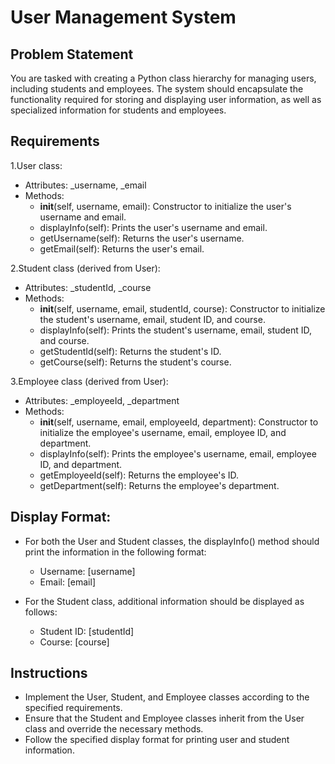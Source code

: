 
# User Management System
## Problem Statement
You are tasked with creating a Python class hierarchy for managing users, including students and employees. The system should encapsulate the functionality required for storing and displaying user information, as well as specialized information for students and employees.

## Requirements

1.User class:
- Attributes: _username, _email
- Methods:
    - __init__(self, username, email): Constructor to initialize the user's username and email.
    - displayInfo(self): Prints the user's username and email.
    - getUsername(self): Returns the user's username.
    - getEmail(self): Returns the user's email.
    
2.Student class (derived from User):
- Attributes: _studentId, _course
- Methods:
    - __init__(self, username, email, studentId, course): Constructor to initialize the student's username, email, student ID, and course.
    - displayInfo(self): Prints the student's username, email, student ID, and course.
    - getStudentId(self): Returns the student's ID.
    - getCourse(self): Returns the student's course.
    
3.Employee class (derived from User):
- Attributes: _employeeId, _department
- Methods:
    - __init__(self, username, email, employeeId, department): Constructor to initialize the employee's username, email, employee ID, and department.
    - displayInfo(self): Prints the employee's username, email, employee ID, and department.
    - getEmployeeId(self): Returns the employee's ID.
    - getDepartment(self): Returns the employee's department.

## Display Format: 

- For both the User and Student classes, the displayInfo() method should print the information in the following format:
    - Username: [username]
    - Email: [email]
    
- For the Student class, additional information should be displayed as follows:
    - Student ID: [studentId]
    - Course: [course]

## Instructions
- Implement the User, Student, and Employee classes according to the specified requirements.
- Ensure that the Student and Employee classes inherit from the User class and override the necessary methods.
- Follow the specified display format for printing user and student information.


